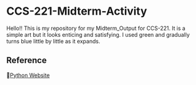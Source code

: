 # CCS-221-Midterm-Activity

Hello!! This is my repository for my Midterm_Output for CCS-221. It is a simple art but it looks enticing and satisfying. I used green and gradually turns blue little by little as it expands.  
## Reference
🔹[Python Website](https://docs.python.org/3/library/turtle.html)
